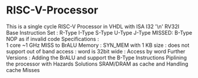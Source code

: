 # RISC-V-Processor
This is a single cycle RISC-V Processor in VHDL with ISA I32 '\n'
RV32I Base Instruction Set :
    R-Type
    I-Type
    S-Type
    U-Type
    J-Type
    MISSED: B-Type
    NOP as if invalid code
Specifications :  
    1 core 
    ~1 GHz
    MISS to BrALU 
    Memory : SYN_MEM  with 1 KB size
           : does not support out of band access
           : word is 32bit wide 
           : Access by word
Further Versions :
    Adding the BrALU and support the B-Type Instructions 
    Piplining the processor with Hazards Solutions 
    SRAM/DRAM as cache and Handling cache Misses
